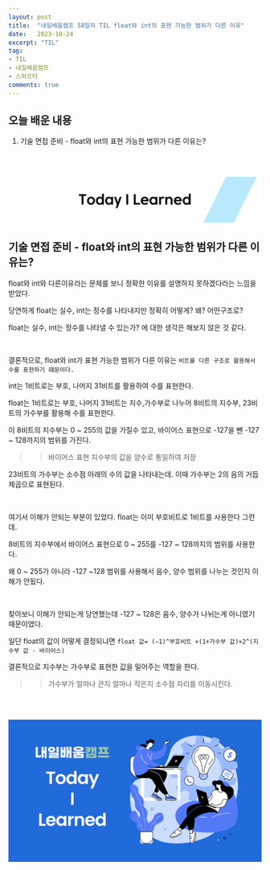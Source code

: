 ```yaml
---
layout: post
title:  "내일배움캠프 58일차 TIL float와 int의 표현 가능한 범위가 다른 이유"
date:   2023-10-24
excerpt: "TIL"
tag:
- TIL
- 내일배움캠프
- 스파르타
comments: true
---
```


## 오늘 배운 내용

1. 기술 면접 준비 - float와 int의 표현 가능한 범위가 다른 이유는?

<br/>
<br/>

![nbcbanner](/assets/img/TILbanner.png)

## 기술 면접 준비 - float와 int의 표현 가능한 범위가 다른 이유는?

float와 int와 다른이유라는 문제를 보니 정확한 이유를 설명하지 못하겠다라는 느낌을 받았다.

당연하게 float는 실수, int는 정수를 나타내지만 정확히 어떻게? 왜? 어떤구조로?

float는 실수, int는 정수를 나타낼 수 있는가? 에 대한 생각은 해보지 않은 것 같다.

</br>

결론적으로, float와 int가 표현 가능한 범위가 다른 이유는 `비트를 다른 구조로 활용해서 수를 표현하기 떄문이다.`


int는 1비트로는 부호, 나머지 31비트를 활용하여 수를 표현한다.


float는 1비트로는 부호, 나머지 31비트는 지수,가수부로 나누어 8비트의 지수부, 23비트의 가수부를 활용해 수를 표현한다.


이 8비트의 지수부는 0 ~ 255의 값을 가질수 있고, 바이어스 표현으로 -127을 뺀 -127 ~ 128까지의 범위를 가진다.

>> 바이어스 표현 지수부의 값을 양수로 통일하여 저장


23비트의 가수부는 소수점 아래의 수의 값을 나타내는데. 이때 가수부는 2의 음의 거듭제곱으로 표현된다.

</br>

여기서 이해가 안되는 부분이 있었다. float는 이미 부호비트로 1비트를 사용한다 그런데.


8비트의 지수부에서 바이어스 표현으로 0 ~ 255를 -127 ~ 128까지의 범위를 사용한다.


왜 0 ~ 255가 아니라 -127 ~128 범위를 사용해서 음수, 양수 범위를 나누는 것인지 이해가 안됬다.


</br>

찾아보니 이해가 안되는게 당연했는데 -127 ~ 128은 음수, 양수가 나뉘는게 아니였기 때문이였다.

일단 float의 값이 어떻게 결정되냐면 `float 값= (−1)^부호비트 ×(1+가수부 값)×2^(지수부 값 - 바이어스)`


결론적으로 지수부는 가수부로 표현한 값을 밀어주는 역할을 한다.

>> 가수부가 얼마나 큰지 얼마나 작은지 소수점 자리를 이동시킨다.



<br/>
<br/>

![nbcthumbnail](/assets/img/thumbnail-image.png)